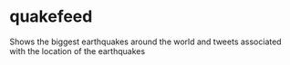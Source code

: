 # quakefeed
Shows the biggest earthquakes around the world and tweets associated with the location of the earthquakes
